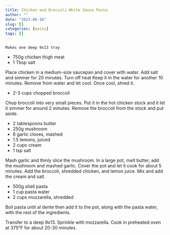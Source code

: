 ```yaml
---
title: Chicken and Broccoli White Sauce Pasta
author: ""
date: "2023-08-16"
slug: []
categories: [mains]
tags: []
---
```


`Makes one deep 9x13 tray`

- 750g chicken thigh meat
- 1 Tbsp salt

Place chicken in a medium-size saucepan and cover with water. Add salt and simmer for 20 minutes. Turn off heat Keep it in the water for another 10 minutes. Remove from water and let cool. Once cool, shred it.

- 2-3 cups chopped broccoli

Chop broccoli into very small pieces. Put it in the hot chicken stock and it let it simmer for around 2 minutes. Remove the broccoli from the stock and put aside.

- 2 tablespoons butter
- 250g mushroom
- 6 garlic cloves, mashed
- 1.5 lemons, juiced
- 2 cups cream
- 1 tsp salt

Mash garlic and thinly slice the mushroom. In a large pot, melt butter, add the mushroom and mashed garlic. Cover the pot and let it cook for about 5 minutes. Add the broccoli, shredded chicken, and lemon juice. Mix and add the cream and salt.

- 500g shell pasta
- 1 cup pasta water
- 2 cups mozzarella, shredded

Boil pasta until al dente then add it to the pot, along with the pasta water, with the rest of the ingredients.

Transfer to a deep 9x13. Sprinkle with mozzarella. Cook in preheated oven at 375°F for about 20-30 minutes.
